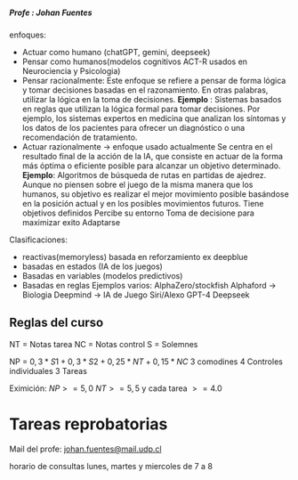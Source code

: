 ##### **Profe** : Johan Fuentes

enfoques:
- Actuar como humano (chatGPT, gemini, deepseek)
- Pensar como humanos(modelos cognitivos ACT-R usados en Neurociencia y Psicologia)
- Pensar racionalmente:
	Este enfoque se refiere a pensar de forma lógica y tomar decisiones basadas en el razonamiento. En otras palabras, utilizar la lógica en la toma de decisiones.
	**Ejemplo** : Sistemas basados en reglas que utilizan la lógica formal para tomar decisiones. Por ejemplo, los sistemas expertos en medicina que analizan los síntomas y los datos de los pacientes para ofrecer un diagnóstico o una recomendación de tratamiento.
- Actuar razionalmente -> enfoque usado actualmente
	Se centra en el resultado final de la acción de la IA, que consiste en actuar de la forma más óptima o eficiente posible para alcanzar un objetivo determinado.
	**Ejemplo**: Algoritmos de búsqueda de rutas en partidas de ajedrez. Aunque no piensen sobre el juego de la misma manera que los humanos, su objetivo es realizar el mejor movimiento posible basándose en la posición actual y en los posibles movimientos futuros.
	Tiene objetivos definidos 
	Percibe su entorno
	Toma de decisione para maximizar exito
	Adaptarse

Clasificaciones:
- reactivas(memoryless) basada en reforzamiento ex deepblue 
- basadas en estados (IA de los juegos)
- Basadas en variables (modelos predictivos)
- Basadas en reglas
Ejemplos varios:
	AlphaZero/stockfish
	Alphaford -> Biologia
	Deepmind -> IA de Juego
	Siri/Alexo
	GPT-4
	Deepseek
## Reglas del curso

NT = Notas tarea 
NC = Notas control
S = Solemnes

NP = $0,3 * S1 + 0,3 * S2 +0,25 * NT + 0,15 * NC$
3 comodines 
4 Controles individuales
3 Tareas 

Eximición: $NP >= 5,0$ $NT >= 5,5$ y cada tarea $>= 4.0$

# Tareas reprobatorias

Mail del profe: johan.fuentes@mail.udp.cl

horario de consultas lunes, martes y miercoles de 7 a 8 